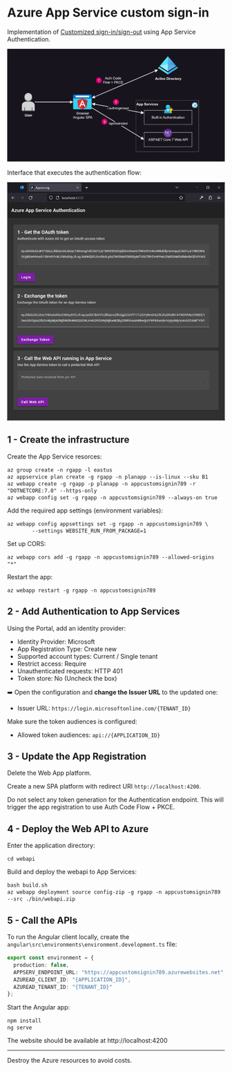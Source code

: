# Azure App Service custom sign-in

Implementation of [Customized sign-in/sign-out](https://learn.microsoft.com/en-us/azure/app-service/configure-authentication-customize-sign-in-out) using App Service Authentication.

<img src=".docs/auth.png" width=750 />

Interface that executes the authentication flow:

<img src=".docs/app.png" width=750 />

## 1 - Create the infrastructure

Create the App Service resorces:

```
az group create -n rgapp -l eastus
az appservice plan create -g rgapp -n planapp --is-linux --sku B1
az webapp create -g rgapp -p planapp -n appcustomsignin789 -r "DOTNETCORE:7.0" --https-only
az webapp config set -g rgapp -n appcustomsignin789 --always-on true
```

Add the required app settings (environment variables):

```
az webapp config appsettings set -g rgapp -n appcustomsignin789 \
        --settings WEBSITE_RUN_FROM_PACKAGE=1
```

Set up CORS:

```
az webapp cors add -g rgapp -n appcustomsignin789 --allowed-origins "*"
```

Restart the app:

```
az webapp restart -g rgapp -n appcustomsignin789
```

## 2 - Add Authentication to App Services

Using the Portal, add an identity provider:

- Identity Provider: Microsoft
- App Registration Type: Create new
- Supported account types: Current / Single tenant
- Restrict access: Require
- Unauthenticated requests: HTTP 401
- Token store: No (Uncheck the box)

➡️ Open the configuration and **change the Issuer URL** to the updated one:

- Issuer URL: `https://login.microsoftonline.com/{TENANT_ID}`

Make sure the token audiences is configured:

- Allowed token audiences: `api://{APPLICATION_ID}`

## 3 - Update the App Registration

Delete the Web App platform.

Create a new SPA platform with redirect URI `http://localhost:4200`.

Do not select any token generation for the Authentication endpoint. This will trigger the app registration to use Auth Code Flow + PKCE.

## 4 - Deploy the Web API to Azure

Enter the application directory:

```
cd webapi
```

Build and deploy the webapi to App Services:

```
bash build.sh
az webapp deployment source config-zip -g rgapp -n appcustomsignin789 --src ./bin/webapi.zip
```

## 5 - Call the APIs

To run the Angular client locally, create the `angular\src\environments\environment.development.ts` file:

```ts
export const environment = {
  production: false,
  APPSERV_ENDPOINT_URL: "https://appcustomsignin789.azurewebsites.net",
  AZUREAD_CLIENT_ID: "{APPLICATION_ID}",
  AZUREAD_TENANT_ID: "{TENANT_ID}"
};
```

Start the Angular app:

```
npm install
ng serve
```

The website should be available at http://localhost:4200

---

Destroy the Azure resources to avoid costs.
